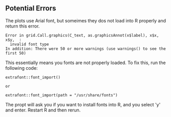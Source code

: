 ## Potential Errors

The plots use Arial font, but someimes they dos not load into R properly and return this error. 
```
Error in grid.Call.graphics(C_text, as.graphicsAnnot(x$label), x$x, x$y,  : 
  invalid font type
In addition: There were 50 or more warnings (use warnings() to see the first 50)
```
This essentially means you fonts are not properly loaded. To fix this, run the following code:
```
extrafont::font_import()

or

extrafont::font_import(path = "/usr/share/fonts")
```
The propt will ask you if you want to install fonts into R, and you select 'y' and enter. Restart R and then rerun. 
